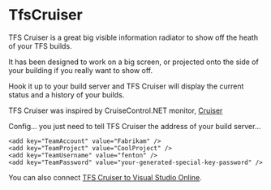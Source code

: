TfsCruiser
==========

TFS Cruiser is a great big visible information radiator to show off the heath of your TFS builds.

It has been designed to work on a big screen, or projected onto the side of your building if you really want to show off.

Hook it up to your build server and TFS Cruiser will display the current status and a history of your builds.

TFS Cruiser was inspired by CruiseControl.NET monitor, [Cruiser](https://github.com/Steve-Fenton/Cruiser)

Config... you just need to tell TFS Cruiser the address of your build server...

    <add key="TeamAccount" value="Fabrikam" />
    <add key="TeamProject" value="CoolProject" />
    <add key="TeamUsername" value="fenton" />
    <add key="TeamPassword" value="your-generated-special-key-password" />

You can also connect [TFS Cruiser to Visual Studio Online](https://www.stevefenton.co.uk/2015/05/Connect-TFS-Cruiser-To-Visual-Studio-Online/).
